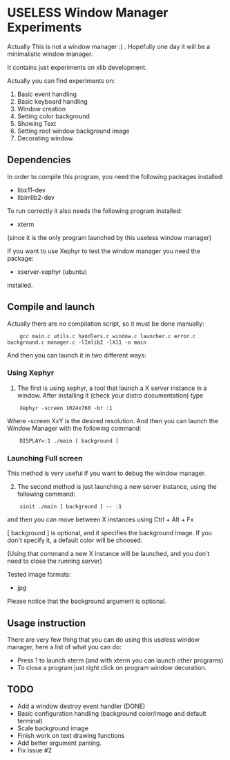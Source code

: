 USELESS Window Manager Experiments
==================================

Actually This is not a window manager :) . Hopefully one day it will be a minimalistic window manager.

It contains just experiments on xlib development. 

Actually you can find experiments on:

1. Basic event handling
2. Basic keyboard handling
3. Window creation
4. Setting color background
5. Showing Text
6. Setting root window background image
7. Decorating window.

Dependencies
------------
In order to compile this program, you need the following packages installed:

* libx11-dev
* libimlib2-dev

To run correctly it also needs the following program installed:

* xterm

(since it is the only program launched by this useless window manager)

If you want to use Xephyr to test the window manager you need the package: 

* xserver-xephyr (ubuntu) 

installed.

Compile and launch
------------------

Actually there are no compilation script, so it must be done manually:

	
```console
	gcc main.c utils.c handlers.c window.c launcher.c error.c background.c manager.c -lImlib2 -lX11 -o main
```
	

And then you can launch it in two different ways: 

### Using Xephyr
1. The first is using xephyr,  a tool that launch a X server instance in a window. After installing it (check your distro documentation) type

```console
	Xephyr -screen 1024x768 -br :1
```
Where -screen XxY is the desired resolution. And then you can launch the Window Manager with the following command:

```console
	DISPLAY=:1 ./main [ background ]

```
### Launching Full screen
This method is very useful if you want to debug the window manager.

2. The second method is just launching a new server instance, using the following command:

```console
	xinit ./main [ background ] -- :1
```	
and then you can move between X instances using Ctrl + Alt + Fx

[ background ] is optional, and it specifies the background image. If you don't specify it, a default color will be choosed.

(Using that command a new X instance will be launched, and you don't need to close the running server)

Tested image formats:

* jpg 

Please notice that the background argument is optional. 

Usage instruction
-----------------
There are very few thing that you can do using this useless window manager, here a list of what you can do:

* Press 1 to launch xterm (and with xterm you can launch other programs)
* To close a program just right click on program window decoration.

TODO
----

* Add a window destroy event handler (DONE)
* Basic configuration handling (background color/image and default terminal)
* Scale background image
* Finish work on text drawing functions
* Add better argument parsing.
* Fix issue #2

